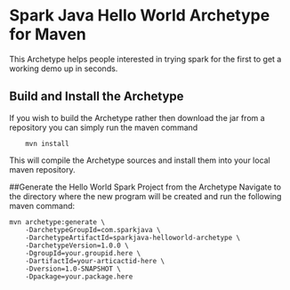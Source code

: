# Spark Java Hello World Archetype for Maven
This Archetype helps people interested in trying spark for the first to get a working demo up in seconds.

## Build and Install the Archetype
If you wish to build the Archetype rather then download the jar from a repository you can simply run the maven command

        mvn install

This will compile the Archetype sources and install them into your local maven repository.

##Generate the Hello World Spark Project from the Archetype
Navigate to the directory where the new program will be created and run the following maven command:

    mvn archetype:generate \
        -DarchetypeGroupId=com.sparkjava \
        -DarchetypeArtifactId=sparkjava-helloworld-archetype \
        -DarchetypeVersion=1.0.0 \
        -DgroupId=your.groupid.here \
        -DartifactId=your-articactid-here \
        -Dversion=1.0-SNAPSHOT \
        -Dpackage=your.package.here